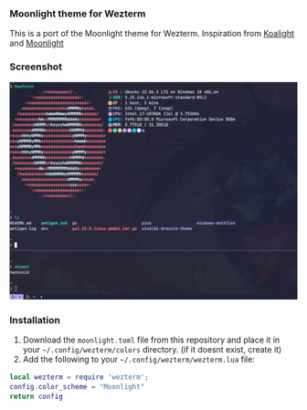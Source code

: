 ### Moonlight theme for Wezterm
This is a port of the Moonlight theme for Wezterm. Inspiration from [Koalight](https://github.com/Koalhack/koalight.nvim) and [Moonlight](https://github.com/atomiks/moonlight-vscode-theme)

### Screenshot
![Screenshot](https://raw.githubusercontent.com/jacobrreed/moonlight-wezterm/master/screenshot.png)

### Installation
1. Download the `moonlight.toml` file from this repository and place it in your `~/.config/wezterm/colors` directory. (if it doesnt exist, create it)
2. Add the following to your `~/.config/wezterm/wezterm.lua` file:
```lua
local wezterm = require 'wezterm';
config.color_scheme = "Moonlight"
return config
```